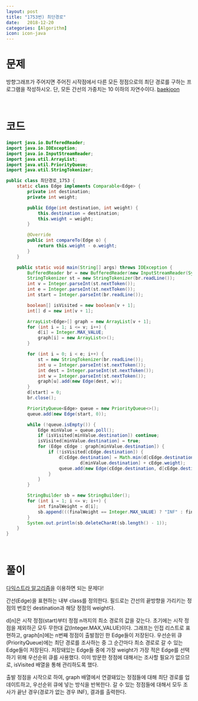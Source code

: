 ```yaml
---
layout: post
title: "1753번) 최단경로"
date:   2018-12-20
categories: [Algorithm]
icon: icon-java
---
```


# 문제
방향그래프가 주어지면 주어진 시작점에서 다른 모든 정점으로의 최단 경로를 구하는 프로그램을 작성하시오. 단, 모든 간선의 가중치는 10 이하의 자연수이다. [baekjoon](https://www.acmicpc.net/problem/1753)

<br>

# 코드
```java
import java.io.BufferedReader;
import java.io.IOException;
import java.io.InputStreamReader;
import java.util.ArrayList;
import java.util.PriorityQueue;
import java.util.StringTokenizer;

public class 최단경로_1753 {
    static class Edge implements Comparable<Edge> {
        private int destination;
        private int weight;

        public Edge(int destination, int weight) {
            this.destination = destination;
            this.weight = weight;
        }

        @Override
        public int compareTo(Edge o) {
            return this.weight - o.weight;
        }
    }

    public static void main(String[] args) throws IOException {
        BufferedReader br = new BufferedReader(new InputStreamReader(System.in));
        StringTokenizer st = new StringTokenizer(br.readLine());
        int v = Integer.parseInt(st.nextToken());
        int e = Integer.parseInt(st.nextToken());
        int start = Integer.parseInt(br.readLine());

        boolean[] isVisited = new boolean[v + 1];
        int[] d = new int[v + 1];

        ArrayList<Edge>[] graph = new ArrayList[v + 1];
        for (int i = 1; i <= v; i++) {
            d[i] = Integer.MAX_VALUE;
            graph[i] = new ArrayList<>();
        }

        for (int i = 0; i < e; i++) {
            st = new StringTokenizer(br.readLine());
            int u = Integer.parseInt(st.nextToken());
            int dest = Integer.parseInt(st.nextToken());
            int w = Integer.parseInt(st.nextToken());
            graph[u].add(new Edge(dest, w));
        }
        d[start] = 0;
        br.close();

        PriorityQueue<Edge> queue = new PriorityQueue<>();
        queue.add(new Edge(start, 0));

        while (!queue.isEmpty()) {
            Edge minValue = queue.poll();
            if (isVisited[minValue.destination]) continue;
            isVisited[minValue.destination] = true;
            for (Edge cEdge : graph[minValue.destination]) {
                if (!isVisited[cEdge.destination]) {
                    d[cEdge.destination] = Math.min(d[cEdge.destination],
                            d[minValue.destination] + cEdge.weight);
                    queue.add(new Edge(cEdge.destination, d[cEdge.destination]));
                }
            }
        }

        StringBuilder sb = new StringBuilder();
        for (int i = 1; i <= v; i++) {
            int finalWeight = d[i];
            sb.append(((finalWeight == Integer.MAX_VALUE) ? "INF" : finalWeight) + "\n");
        }
        System.out.println(sb.deleteCharAt(sb.length() - 1));
    }
}
```

<br>

# 풀이
[다익스트라 알고리즘](https://ko.wikipedia.org/wiki/%EB%8D%B0%EC%9D%B4%ED%81%AC%EC%8A%A4%ED%8A%B8%EB%9D%BC_%EC%95%8C%EA%B3%A0%EB%A6%AC%EC%A6%98)을 이용하면 되는 문제다!

간선(Edge)을 표현하는 내부 class를 정의한다. 필드로는 간선의 끝방향을 가리키는 정점의 번호인 destination과 해당 정점의 weight다. 

d[n]은 시작 정점(start)부터 정점 n까지의 최소 경로의 값을 갖는다. 초기에는 시작 정점을 제외하곤 모두 무한대 값(Integer.MAX_VALUE)이다. 그래프는 인접 리스트로 표현하고, graph[n]에는 n번째 정점이 출발점인 한 Edge들이 저장된다. 우선순위 큐(PriorityQueue)에는 최단 경로를 조사하는 중 그 순간마다 최소 경로로 갈 수 있는 Edge들이 저장된다. 저장돼있는 Edge들 중에 가장 weight가 가장 적은 Edge를 선택하기 위해 우선순위 큐를 사용했다. 이미 방문한 정점에 대해서는 조사할 필요가 없으므로, isVisited 배열을 통해 관리하도록 했다.

출발 정점을 시작으로 하여, graph 배열에서 연결돼있는 정점들에 대해 최단 경로를 업데이트하고, 우선순위 큐에 넣는 방식을 반복한다. 갈 수 있는 정점들에 대해서 모두 조사가 끝난 경우(경로가 없는 경우 INF), 결과를 출력한다.
